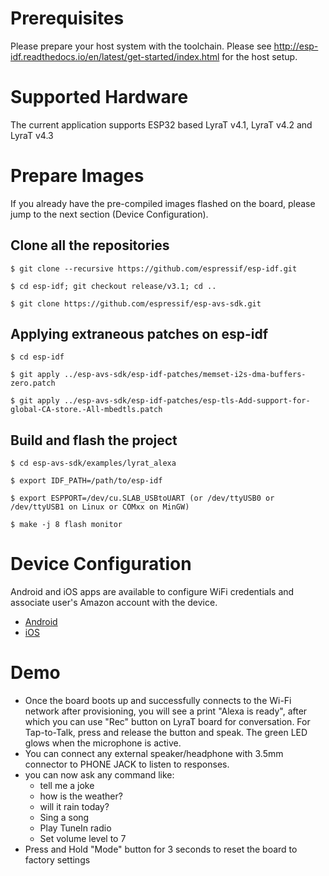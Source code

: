 # Prerequisites
Please prepare your host system with the toolchain. Please see http://esp-idf.readthedocs.io/en/latest/get-started/index.html for the host setup.

# Supported Hardware
The current application supports ESP32 based LyraT v4.1, LyraT v4.2 and LyraT v4.3

# Prepare Images
If you already have the pre-compiled images flashed on the board, please jump to the next section (Device Configuration).

## Clone all the repositories
```
$ git clone --recursive https://github.com/espressif/esp-idf.git

$ cd esp-idf; git checkout release/v3.1; cd ..

$ git clone https://github.com/espressif/esp-avs-sdk.git
```

## Applying extraneous patches on esp-idf
```
$ cd esp-idf

$ git apply ../esp-avs-sdk/esp-idf-patches/memset-i2s-dma-buffers-zero.patch

$ git apply ../esp-avs-sdk/esp-idf-patches/esp-tls-Add-support-for-global-CA-store.-All-mbedtls.patch
```

## Build and flash the project
```
$ cd esp-avs-sdk/examples/lyrat_alexa

$ export IDF_PATH=/path/to/esp-idf

$ export ESPPORT=/dev/cu.SLAB_USBtoUART (or /dev/ttyUSB0 or /dev/ttyUSB1 on Linux or COMxx on MinGW)

$ make -j 8 flash monitor
```

# Device Configuration
Android and iOS apps are available to configure WiFi credentials and associate user's Amazon account with the device.
* [Android](https://github.com/espressif/esp-avs-sdk/releases)
* [iOS](https://github.com/espressif/esp-idf-provisioning-ios/tree/versions/avs)

# Demo
* Once the board boots up and successfully connects to the Wi-Fi network after provisioning, you will see a print "Alexa is ready", after which you can use "Rec" button on LyraT board for conversation. For Tap-to-Talk, press and release the button and speak. The green LED glows when the microphone is active.
* You can connect any external speaker/headphone with 3.5mm connector to PHONE JACK to listen to responses.
* you can now ask any command like:
    * tell me a joke
    * how is the weather?
    * will it rain today?
    * Sing a song
    * Play TuneIn radio
    * Set volume level to 7
* Press and Hold "Mode" button for 3 seconds to reset the board to factory settings
